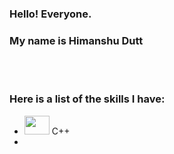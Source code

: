 ### Hello! Everyone.
### My name is **Himanshu Dutt**
<br><br>
### Here is a list of the skills I have:
-  <img src="https://user-images.githubusercontent.com/37894863/151707646-0771bdbc-e0fb-4b45-8009-47e975b79136.png" style="width:40px; height:30px;"/>  C++ 
- 

